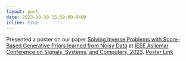 ```yaml
---
layout: post
date: 2023-10-30 15:59:00-0400
inline: true
---
```


Presented a poster on our paper [Solving Inverse Problems with Score-Based Generative Priors learned from Noisy Data](https://arxiv.org/abs/2305.01166) at [IEEE Asilomar Conference on Signals, Systems, and Computers, 2023](https://www.asilomarsscconf.org/). [Poster Link](https://asad-aali.github.io/assets/pdf/poster_sure_score.pdf)